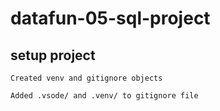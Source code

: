# datafun-05-sql-project

## setup project
```
Created venv and gitignore objects

Added .vsode/ and .venv/ to gitignore file
```

